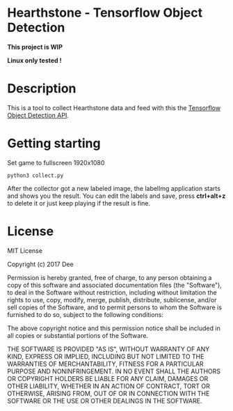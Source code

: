 # Hearthstone - Tensorflow Object Detection

**This project is WIP**

**Linux only tested !**

# Description
This is a tool to collect Hearthstone data and feed with this the [Tensorflow Object Detection API](https://github.com/tensorflow/models/tree/master/research/object_detection).

# Getting starting
Set game to fullscreen 1920x1080

```python3 collect.py ```

After the collector got a new labeled image, the labelImg application starts and shows you the result.
You can edit the labels and save, press **ctrl+alt+z** to delete it or just keep playing if the result is fine.

# License
MIT License

Copyright (c) 2017 Dee

Permission is hereby granted, free of charge, to any person obtaining a copy
of this software and associated documentation files (the "Software"), to deal
in the Software without restriction, including without limitation the rights
to use, copy, modify, merge, publish, distribute, sublicense, and/or sell
copies of the Software, and to permit persons to whom the Software is
furnished to do so, subject to the following conditions:

The above copyright notice and this permission notice shall be included in all
copies or substantial portions of the Software.

THE SOFTWARE IS PROVIDED "AS IS", WITHOUT WARRANTY OF ANY KIND, EXPRESS OR
IMPLIED, INCLUDING BUT NOT LIMITED TO THE WARRANTIES OF MERCHANTABILITY,
FITNESS FOR A PARTICULAR PURPOSE AND NONINFRINGEMENT. IN NO EVENT SHALL THE
AUTHORS OR COPYRIGHT HOLDERS BE LIABLE FOR ANY CLAIM, DAMAGES OR OTHER
LIABILITY, WHETHER IN AN ACTION OF CONTRACT, TORT OR OTHERWISE, ARISING FROM,
OUT OF OR IN CONNECTION WITH THE SOFTWARE OR THE USE OR OTHER DEALINGS IN THE
SOFTWARE.
